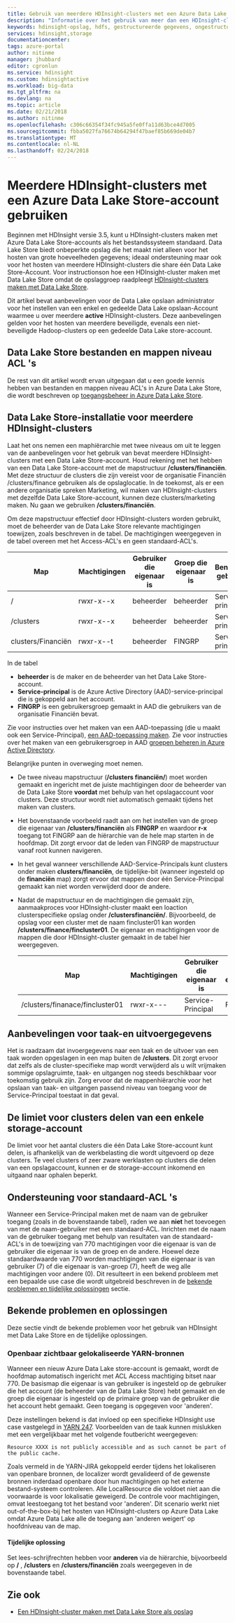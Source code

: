 ```yaml
---
title: Gebruik van meerdere HDInsight-clusters met een Azure Data Lake Store-account - Azure | Microsoft Docs
description: "Informatie over het gebruik van meer dan een HDInsight-cluster met één Data Lake Store-account"
keywords: hdinsight-opslag, hdfs, gestructureerde gegevens, ongestructureerde gegevens, data lake store
services: hdinsight,storage
documentationcenter: 
tags: azure-portal
author: nitinme
manager: jhubbard
editor: cgronlun
ms.service: hdinsight
ms.custom: hdinsightactive
ms.workload: big-data
ms.tgt_pltfrm: na
ms.devlang: na
ms.topic: article
ms.date: 02/21/2018
ms.author: nitinme
ms.openlocfilehash: c306c66354f34fc945a5fe0ffa11d63bce4d7005
ms.sourcegitcommit: fbba5027fa76674b64294f47baef85b669de04b7
ms.translationtype: MT
ms.contentlocale: nl-NL
ms.lasthandoff: 02/24/2018
---
```

# <a name="use-multiple-hdinsight-clusters-with-an-azure-data-lake-store-account"></a>Meerdere HDInsight-clusters met een Azure Data Lake Store-account gebruiken

Beginnen met HDInsight versie 3.5, kunt u HDInsight-clusters maken met Azure Data Lake Store-accounts als het bestandssysteem standaard.
Data Lake Store biedt onbeperkte opslag die het maakt niet alleen voor het hosten van grote hoeveelheden gegevens; ideaal ondersteuning maar ook voor het hosten van meerdere HDInsight-clusters die share één Data Lake Store-Account. Voor instructionson hoe een HDInsight-cluster maken met Data Lake Store omdat de opslaggroep raadpleegt [HDInsight-clusters maken met Data Lake Store](../data-lake-store/data-lake-store-hdinsight-hadoop-use-portal.md).

Dit artikel bevat aanbevelingen voor de Data Lake opslaan administrator voor het instellen van een enkel en gedeelde Data Lake opslaan-Account waarmee u over meerdere **active** HDInsight-clusters. Deze aanbevelingen gelden voor het hosten van meerdere beveiligde, evenals een niet-beveiligde Hadoop-clusters op een gedeelde Data Lake store-account.


## <a name="data-lake-store-file-and-folder-level-acls"></a>Data Lake Store bestanden en mappen niveau ACL 's

De rest van dit artikel wordt ervan uitgegaan dat u een goede kennis hebben van bestanden en mappen niveau ACL's in Azure Data Lake Store, die wordt beschreven op [toegangsbeheer in Azure Data Lake Store](../data-lake-store/data-lake-store-access-control.md).

## <a name="data-lake-store-setup-for-multiple-hdinsight-clusters"></a>Data Lake Store-installatie voor meerdere HDInsight-clusters
Laat het ons nemen een maphiërarchie met twee niveaus om uit te leggen van de aanbevelingen voor het gebruik van bevat meerdere HDInsight-clusters met een Data Lake Store-account. Houd rekening met het hebben van een Data Lake Store-account met de mapstructuur **/clusters/financiën**. Met deze structuur de clusters die zijn vereist voor de organisatie Financiën /clusters/finance gebruiken als de opslaglocatie. In de toekomst, als er een andere organisatie spreken Marketing, wil maken van HDInsight-clusters met dezelfde Data Lake Store-account, kunnen deze clusters/marketing maken. Nu gaan we gebruiken **/clusters/financiën**.

Om deze mapstructuur effectief door HDInsight-clusters worden gebruikt, moet de beheerder van de Data Lake Store relevante machtigingen toewijzen, zoals beschreven in de tabel. De machtigingen weergegeven in de tabel overeen met het Access-ACL's en geen standaard-ACL's. 


|Map  |Machtigingen  |Gebruiker die eigenaar is  |Groep die eigenaar is  | Benoemde gebruiker | Benoemde gebruikersmachtigingen | Benoemde groep | Benoemde groepsmachtigingen |
|---------|---------|---------|---------|---------|---------|---------|---------|
|/ | rwxr-x--x  |beheerder |beheerder  |Service-principal |--x  |FINGRP   |r-x         |
|/clusters | rwxr-x--x |beheerder |beheerder |Service-principal |--x  |FINGRP |r-x         |
|clusters/Financiën | rwxr-x--t |beheerder |FINGRP  |Service-principal |rwx  |-  |-     |

In de tabel

- **beheerder** is de maker en de beheerder van het Data Lake Store-account.
- **Service-principal** is de Azure Active Directory (AAD)-service-principal die is gekoppeld aan het account.
- **FINGRP** is een gebruikersgroep gemaakt in AAD die gebruikers van de organisatie Financiën bevat.

Zie voor instructies over het maken van een AAD-toepassing (die u maakt ook een Service-Principal), [een AAD-toepassing maken](../azure-resource-manager/resource-group-create-service-principal-portal.md#create-an-azure-active-directory-application). Zie voor instructies over het maken van een gebruikersgroep in AAD [groepen beheren in Azure Active Directory](../active-directory/active-directory-groups-create-azure-portal.md).

Belangrijke punten in overweging moet nemen.

- De twee niveau mapstructuur (**/clusters financiën/**) moet worden gemaakt en ingericht met de juiste machtigingen door de beheerder van de Data Lake Store **voordat** met behulp van het opslagaccount voor clusters. Deze structuur wordt niet automatisch gemaakt tijdens het maken van clusters.
- Het bovenstaande voorbeeld raadt aan om het instellen van de groep die eigenaar van **/clusters/financiën** als **FINGRP** en waardoor **r-x** toegang tot FINGRP aan de hiërarchie van de hele map starten in de hoofdmap. Dit zorgt ervoor dat de leden van FINGRP de mapstructuur vanaf root kunnen navigeren.
- In het geval wanneer verschillende AAD-Service-Principals kunt clusters onder maken **clusters/financiën**, de tijdelijke-bit (wanneer ingesteld op de **financiën** map) zorgt ervoor dat mappen door één Service-Principal gemaakt kan niet worden verwijderd door de andere.
- Nadat de mapstructuur en de machtigingen die gemaakt zijn, aanmaakproces voor HDInsight-cluster maakt een loaction clusterspecifieke opslag onder **/clustersfinanciën/**. Bijvoorbeeld, de opslag voor een cluster met de naam fincluster01 kan worden **/clusters/finance/fincluster01**. De eigenaar en machtigingen voor de mappen die door HDInsight-cluster gemaakt in de tabel hier weergegeven.

    |Map  |Machtigingen  |Gebruiker die eigenaar is  |Groep die eigenaar is  | Benoemde gebruiker | Benoemde gebruikersmachtigingen | Benoemde groep | Benoemde groepsmachtigingen |
    |---------|---------|---------|---------|---------|---------|---------|---------|
    |/clusters/finanace/fincluster01 | rwxr-x---  |Service-Principal |FINGRP  |- |-  |-   |-  | 
   


## <a name="recommendations-for-job-input-and-output-data"></a>Aanbevelingen voor taak-en uitvoergegevens

Het is raadzaam dat invoergegevens naar een taak en de uitvoer van een taak worden opgeslagen in een map buiten de **/clusters**. Dit zorgt ervoor dat zelfs als de cluster-specifieke map wordt verwijderd als u wilt vrijmaken sommige opslagruimte, taak- en uitgangen nog steeds beschikbaar voor toekomstig gebruik zijn. Zorg ervoor dat de mappenhiërarchie voor het opslaan van taak- en uitgangen passend niveau van toegang voor de Service-Principal toestaat in dat geval.

## <a name="limit-on-clusters-sharing-a-single-storage-account"></a>De limiet voor clusters delen van een enkele storage-account

De limiet voor het aantal clusters die één Data Lake Store-account kunt delen, is afhankelijk van de werkbelasting die wordt uitgevoerd op deze clusters. Te veel clusters of zeer zware werklasten op clusters die delen van een opslagaccount, kunnen er de storage-account inkomend en uitgaand naar ophalen beperkt.

## <a name="support-for-default-acls"></a>Ondersteuning voor standaard-ACL 's

Wanneer een Service-Principal maken met de naam van de gebruiker toegang (zoals in de bovenstaande tabel), raden we aan **niet** het toevoegen van met de naam-gebruiker met een standaard-ACL. Inrichten met de naam van de gebruiker toegang met behulp van resultaten van de standaard-ACL's in de toewijzing van 770 machtigingen voor die eigenaar is van de gebruiker die eigenaar is van de groep en de andere. Hoewel deze standaardwaarde van 770 worden machtigingen van die eigenaar is van gebruiker (7) of die eigenaar is van-groep (7), heeft de weg alle machtigingen voor andere (0). Dit resulteert in een bekend probleem met een bepaalde use case die wordt uitgebreid beschreven in de [bekende problemen en tijdelijke oplossingen](#known-issues-and-workarounds) sectie.

## <a name="known-issues-and-workarounds"></a>Bekende problemen en oplossingen

Deze sectie vindt de bekende problemen voor het gebruik van HDInsight met Data Lake Store en de tijdelijke oplossingen.

### <a name="publicly-visible-localized-yarn-resources"></a>Openbaar zichtbaar gelokaliseerde YARN-bronnen

Wanneer een nieuw Azure Data Lake store-account is gemaakt, wordt de hoofdmap automatisch ingericht met ACL Access machtiging bitset naar 770. De basismap die eigenaar is van gebruiker is ingesteld op de gebruiker die het account (de beheerder van de Data Lake Store) hebt gemaakt en de groep die eigenaar is ingesteld op de primaire groep van de gebruiker die het account hebt gemaakt. Geen toegang is opgegeven voor 'anderen'.

Deze instellingen bekend is dat invloed op een specifieke HDInsight use case vastgelegd in [YARN 247](https://hwxmonarch.atlassian.net/browse/YARN-247). Voorbeelden van de taak kunnen mislukken met een vergelijkbaar met het volgende foutbericht weergegeven:

    Resource XXXX is not publicly accessible and as such cannot be part of the public cache.

Zoals vermeld in de YARN-JIRA gekoppeld eerder tijdens het lokaliseren van openbare bronnen, de localizer wordt gevalideerd of de gewenste bronnen inderdaad openbare door hun machtigingen op het externe bestand-systeem controleren. Alle LocalResource die voldoet niet aan die voorwaarde is voor lokalisatie geweigerd. De controle voor machtigingen, omvat leestoegang tot het bestand voor 'anderen'. Dit scenario werkt niet out-of-the-box-bij het hosten van HDInsight-clusters op Azure Data Lake omdat Azure Data Lake alle de toegang aan 'anderen weigert' op hoofdniveau van de map.

#### <a name="workaround"></a>Tijdelijke oplossing
Set lees-schrijfrechten hebben voor **anderen** via de hiërarchie, bijvoorbeeld op  **/** , **/clusters** en   **/clusters/financiën** zoals weergegeven in de bovenstaande tabel.

## <a name="see-also"></a>Zie ook

* [Een HDInsight-cluster maken met Data Lake Store als opslag](../data-lake-store/data-lake-store-hdinsight-hadoop-use-portal.md)


